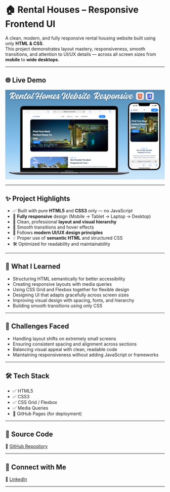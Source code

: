# 🏠 Rental Houses – Responsive Frontend UI

A clean, modern, and fully responsive rental housing website built using only **HTML & CSS**.  
This project demonstrates layout mastery, responsiveness, smooth transitions, and attention to UI/UX details — across all screen sizes from **mobile** to **wide desktops**.

---

## 🌐 Live Demo

[![Website Preview](assets/images/rentalhomes.png)](https://nufail-01.github.io/Rental-Homes/)

---

## ✨ Project Highlights

- ✅ Built with pure **HTML5** and **CSS3** only — no JavaScript
- 📱 **Fully responsive** design (Mobile → Tablet → Laptop → Desktop)
- 🎨 Clean, professional **layout and visual hierarchy**
- 💨 Smooth transitions and hover effects
- 🧠 Follows **modern UI/UX design principles**
- 💡 Proper use of **semantic HTML** and structured CSS
- 🛠️ Optimized for readability and maintainability

---

## 🧠 What I Learned

- Structuring HTML semantically for better accessibility
- Creating responsive layouts with media queries
- Using CSS Grid and Flexbox together for flexible design
- Designing UI that adapts gracefully across screen sizes
- Improving visual design with spacing, fonts, and hierarchy
- Building smooth transitions using only CSS

---

## 🧪 Challenges Faced

- Handling layout shifts on extremely small screens  
- Ensuring consistent spacing and alignment across sections  
- Balancing visual appeal with clean, readable code  
- Maintaining responsiveness without adding JavaScript or frameworks

---

## 🛠️ Tech Stack

- ✅ HTML5  
- ✅ CSS3  
- ✅ CSS Grid / Flexbox  
- ✅ Media Queries  
- 🔗 GitHub Pages (for deployment)

---

## 📂 Source Code

🔗 [GitHub Repository](https://github.com/nufail-01/Rental-Homes.git)

---

## 🤝 Connect with Me

🔗 [LinkedIn](https://www.linkedin.com/in/nufailshaikh/) 

---

